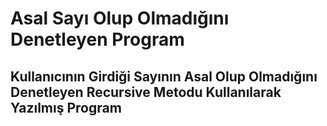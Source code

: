 # Asal Sayı Olup Olmadığını Denetleyen Program
## Kullanıcının Girdiği Sayının Asal Olup Olmadığını Denetleyen Recursive Metodu Kullanılarak Yazılmış Program 
